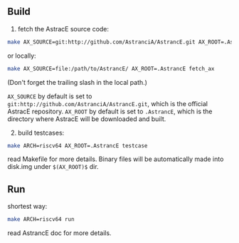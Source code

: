 ## Build


1. fetch the AstracE source code:
```sh
make AX_SOURCE=git:http://github.com/AstranciA/AstrancE.git AX_ROOT=.AstrancE fetch_ax
```
or locally:
```sh
make AX_SOURCE=file:/path/to/AstrancE/ AX_ROOT=.AstrancE fetch_ax
```

(Don't forget the trailing slash in the local path.)

`AX_SOURCE` by default is set to `git:http://github.com/AstranciA/AstrancE.git`, which is the official AstracE repository.
`AX_ROOT` by default is set to `.AstrancE`, which is the directory where AstracE will be downloaded and built.

2. build testcases: 

```sh
make ARCH=riscv64 AX_ROOT=.AstrancE testcase
```

read Makefile for more details. Binary files will be automatically made into
disk.img under `$(AX_ROOT)$` dir.

## Run

shortest way: 
```sh
make ARCH=riscv64 run
```

read AstrancE doc for more details.
